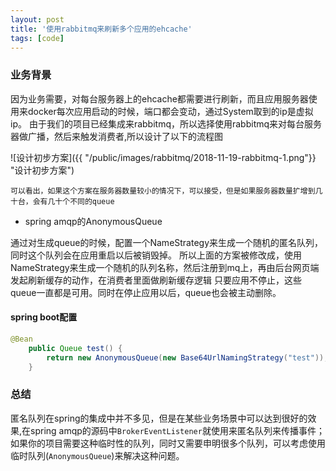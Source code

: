 ```yaml
---
layout: post
title: '使用rabbitmq来刷新多个应用的ehcache'
tags: [code]
---
```


### 业务背景

因为业务需要，对每台服务器上的ehcache都需要进行刷新，而且应用服务器使用来docker每次应用启动的时候，端口都会变动，通过System取到的ip是虚拟ip。
由于我们的项目已经集成来rabbitmq，所以选择使用rabbitmq来对每台服务器做广播，然后来触发消费者,所以设计了以下的流程图

![设计初步方案]({{ "/public/images/rabbitmq/2018-11-19-rabbitmq-1.png"}} "设计初步方案")

`可以看出，如果这个方案在服务器数量较小的情况下，可以接受，但是如果服务器数量扩增到几十台，会有几十个不同的queue`

- spring amqp的AnonymousQueue

通过对生成queue的时候，配置一个NameStrategy来生成一个随机的匿名队列，同时这个队列会在应用重启以后被销毁掉。
所以上面的方案被修改成，使用NameStrategy来生成一个随机的队列名称，然后注册到mq上，再由后台网页端发起刷新缓存的动作，在消费者里面做刷新缓存逻辑
只要应用不停止，这些queue一直都是可用。同时在停止应用以后，queue也会被主动删除。

#### spring boot配置

```java
@Bean
    public Queue test() {
        return new AnonymousQueue(new Base64UrlNamingStrategy("test"));
    }
```

### 总结
匿名队列在spring的集成中并不多见，但是在某些业务场景中可以达到很好的效果,在spring amqp的源码中`BrokerEventListener`就使用来匿名队列来传播事件；
如果你的项目需要这种临时性的队列，同时又需要申明很多个队列，可以考虑使用临时队列(`AnonymousQueue`)来解决这种问题。